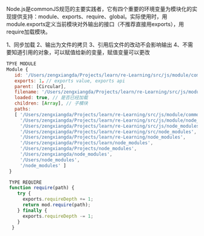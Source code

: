 Node.js是commonJS规范的主要实践者，它有四个重要的环境变量为模块化的实现提供支持：module、exports、require、global。实际使用时，用module.exports定义当前模块对外输出的接口（不推荐直接用exports），用require加载模块。

1、同步加载
2、输出为文件的拷贝
3、引用后文件的改动不会影响输出
4、不需要知道引用的对象，可以赋值给新的变量，赋值变量可以更改

```js
TPYE MODULE
Module {
   id: '/Users/zengxiangda/Projects/learn/re-Learning/src/js/module/commonjs/a.js'，// file path id
   exports: 1，// exports value, exports api
   parent: [Circular],
   filename: '/Users/zengxiangda/Projects/learn/re-Learning/src/js/module/commonjs/a.js',
   loaded: true, // 是否已经加载
   children: [Array], // 子模块
   paths:
   [ '/Users/zengxiangda/Projects/learn/re-Learning/src/js/module/commonjs/node_modules',
     '/Users/zengxiangda/Projects/learn/re-Learning/src/js/module/node_modules',
     '/Users/zengxiangda/Projects/learn/re-Learning/src/js/node_modules',
     '/Users/zengxiangda/Projects/learn/re-Learning/src/node_modules',
     '/Users/zengxiangda/Projects/learn/re-Learning/node_modules',
     '/Users/zengxiangda/Projects/learn/node_modules',
     '/Users/zengxiangda/Projects/node_modules',
     '/Users/zengxiangda/node_modules',
     '/Users/node_modules',
     '/node_modules' ]
 }

 TYPE REQUIRE
 function require(path) {
    try {
      exports.requireDepth += 1;
      return mod.require(path);
    } finally {
      exports.requireDepth -= 1;
    }
  }
 ```
